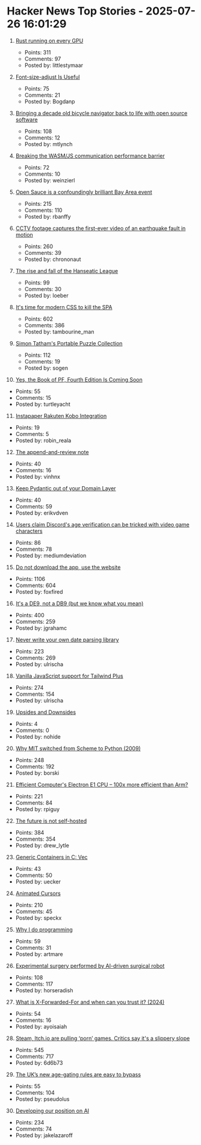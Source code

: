 # Hacker News Top Stories - 2025-07-26 16:01:29

1. [Rust running on every GPU](https://rust-gpu.github.io/blog/2025/07/25/rust-on-every-gpu/)
   - Points: 311
   - Comments: 97
   - Posted by: littlestymaar

2. [Font-size-adjust Is Useful](https://matklad.github.io/2025/07/16/font-size-adjust.html)
   - Points: 75
   - Comments: 21
   - Posted by: Bogdanp

3. [Bringing a decade old bicycle navigator back to life with open source software](https://raymii.org/s/blog/Bringing_a_Decade_Old_Bicycle_Navigator_Back_to_Life_with_Open_Source_Software_and_DOOM.html)
   - Points: 108
   - Comments: 12
   - Posted by: mtlynch

4. [Breaking the WASM/JS communication performance barrier](https://github.com/ealmloff/sledgehammer_bindgen)
   - Points: 72
   - Comments: 10
   - Posted by: weinzierl

5. [Open Sauce is a confoundingly brilliant Bay Area event](https://www.jeffgeerling.com/blog/2025/open-sauce-confoundingly-brilliant-bay-area-event)
   - Points: 215
   - Comments: 110
   - Posted by: rbanffy

6. [CCTV footage captures the first-ever video of an earthquake fault in motion](https://www.smithsonianmag.com/smart-news/cctv-footage-captures-the-first-ever-video-of-an-earthquake-fault-in-motion-shining-a-rare-light-on-seismic-dynamics-180987034/)
   - Points: 260
   - Comments: 39
   - Posted by: chrononaut

7. [The rise and fall of the Hanseatic League](https://worksinprogress.co/issue/the-rise-and-fall-of-the-hanseatic-league/)
   - Points: 99
   - Comments: 30
   - Posted by: loeber

8. [It's time for modern CSS to kill the SPA](https://www.jonoalderson.com/conjecture/its-time-for-modern-css-to-kill-the-spa/)
   - Points: 602
   - Comments: 386
   - Posted by: tambourine_man

9. [Simon Tatham's Portable Puzzle Collection](https://www.chiark.greenend.org.uk/~sgtatham/puzzles/)
   - Points: 112
   - Comments: 19
   - Posted by: sogen

10. [Yes, the Book of PF, Fourth Edition Is Coming Soon](https://bsdly.blogspot.com/2025/07/yes-book-of-pf-4th-edition-is-coming.html)
   - Points: 55
   - Comments: 15
   - Posted by: turtleyacht

11. [Instapaper Rakuten Kobo Integration](https://blog.instapaper.com/post/789685899750424576/instapaper-rakuten-kobo-integration)
   - Points: 19
   - Comments: 5
   - Posted by: robin_reala

12. [The append-and-review note](https://karpathy.bearblog.dev/the-append-and-review-note/)
   - Points: 40
   - Comments: 16
   - Posted by: vinhnx

13. [Keep Pydantic out of your Domain Layer](https://coderik.nl/posts/keep-pydantic-out-of-your-domain-layer/)
   - Points: 40
   - Comments: 59
   - Posted by: erikvdven

14. [Users claim Discord's age verification can be tricked with video game characters](https://www.thepinknews.com/2025/07/25/discord-video-game-characters-age-verification-checks-uk-online-safety-act/)
   - Points: 86
   - Comments: 78
   - Posted by: mediumdeviation

15. [Do not download the app, use the website](https://idiallo.com/blog/dont-download-apps)
   - Points: 1106
   - Comments: 604
   - Posted by: foxfired

16. [It's a DE9, not a DB9 (but we know what you mean)](https://news.sparkfun.com/14298)
   - Points: 400
   - Comments: 259
   - Posted by: jgrahamc

17. [Never write your own date parsing library](https://www.zachleat.com/web/adventures-in-date-parsing/)
   - Points: 223
   - Comments: 269
   - Posted by: ulrischa

18. [Vanilla JavaScript support for Tailwind Plus](https://tailwindcss.com/blog/vanilla-js-support-for-tailwind-plus)
   - Points: 274
   - Comments: 154
   - Posted by: ulrischa

19. [Upsides and Downsides](https://calv.info/upsides-and-downsides)
   - Points: 4
   - Comments: 0
   - Posted by: nohide

20. [Why MIT switched from Scheme to Python (2009)](https://www.wisdomandwonder.com/link/2110/why-mit-switched-from-scheme-to-python)
   - Points: 248
   - Comments: 192
   - Posted by: borski

21. [Efficient Computer's Electron E1 CPU – 100x more efficient than Arm?](https://morethanmoore.substack.com/p/efficient-computers-electron-e1-cpu)
   - Points: 221
   - Comments: 84
   - Posted by: rpiguy

22. [The future is not self-hosted](https://www.drewlyton.com/story/the-future-is-not-self-hosted/)
   - Points: 384
   - Comments: 354
   - Posted by: drew_lytle

23. [Generic Containers in C: Vec](https://uecker.codeberg.page/2025-07-20.html)
   - Points: 43
   - Comments: 50
   - Posted by: uecker

24. [Animated Cursors](https://tattoy.sh/news/animated-cursors/)
   - Points: 210
   - Comments: 45
   - Posted by: speckx

25. [Why I do programming](https://esafev.com/notes/why-i-do-programming/)
   - Points: 59
   - Comments: 31
   - Posted by: artmare

26. [Experimental surgery performed by AI-driven surgical robot](https://arstechnica.com/science/2025/07/experimental-surgery-performed-by-ai-driven-surgical-robot/)
   - Points: 108
   - Comments: 117
   - Posted by: horseradish

27. [What is X-Forwarded-For and when can you trust it? (2024)](https://httptoolkit.com/blog/what-is-x-forwarded-for/)
   - Points: 54
   - Comments: 16
   - Posted by: ayoisaiah

28. [Steam, Itch.io are pulling ‘porn’ games. Critics say it's a slippery slope](https://www.wired.com/story/steam-itchio-are-pulling-porn-games-censorship/)
   - Points: 545
   - Comments: 717
   - Posted by: 6d6b73

29. [The UK’s new age-gating rules are easy to bypass](https://www.theverge.com/analysis/713773/uk-online-safety-act-age-verification-bypass-vpn)
   - Points: 55
   - Comments: 104
   - Posted by: pseudolus

30. [Developing our position on AI](https://www.recurse.com/blog/191-developing-our-position-on-ai)
   - Points: 234
   - Comments: 74
   - Posted by: jakelazaroff

